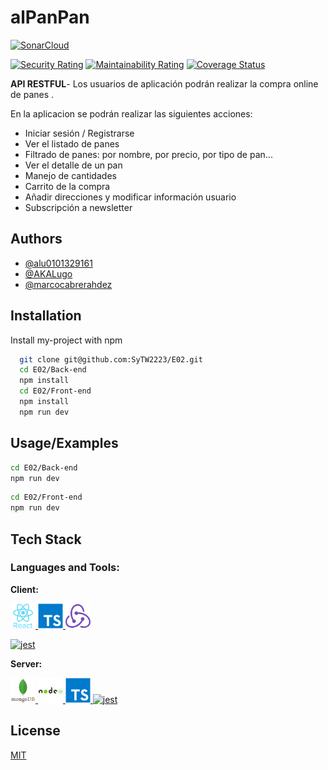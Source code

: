 # alPanPan
[![SonarCloud](https://sonarcloud.io/images/project_badges/sonarcloud-black.svg)](https://sonarcloud.io/summary/new_code?id=SyTW2223_E02)

[![Security Rating](https://sonarcloud.io/api/project_badges/measure?project=SyTW2223_E02&metric=security_rating)](https://sonarcloud.io/summary/new_code?id=SyTW2223_E02)
[![Maintainability Rating](https://sonarcloud.io/api/project_badges/measure?project=SyTW2223_E02&metric=sqale_rating)](https://sonarcloud.io/summary/new_code?id=SyTW2223_E02)
[![Coverage Status](https://coveralls.io/repos/github/SyTW2223/E02/badge.svg?branch=Coveralls)](https://coveralls.io/github/SyTW2223/E02?branch=Coveralls)


__API RESTFUL__- 
Los usuarios de aplicación podrán realizar la compra online de panes .

En la aplicacion se podrán realizar las siguientes acciones:
- Iniciar sesión / Registrarse
- Ver el listado de panes
- Filtrado de panes: por nombre, por precio, por tipo de pan...
- Ver el detalle de un pan
- Manejo de cantidades
- Carrito de la compra
- Añadir direcciones y modificar información usuario
- Subscripción a newsletter


## Authors

- [@alu0101329161](https://www.github.com/alu0101329161)
- [@AKALugo](https://www.github.com/AKALugo)
- [@marcocabrerahdez](https://www.github.com/marcocabrerahdez)

## Installation

Install my-project with npm

```bash
  git clone git@github.com:SyTW2223/E02.git
  cd E02/Back-end
  npm install
  cd E02/Front-end
  npm install
  npm run dev
```

## Usage/Examples

```bash
cd E02/Back-end
npm run dev
```

```bash
cd E02/Front-end
npm run dev
```

## Tech Stack

<h3 align="left">Languages and Tools:</h3>

**Client:**
<p align="left"> 
<a href="https://reactjs.org/" target="__blank" rel="noreferrer"> <img src="https://raw.githubusercontent.com/devicons/devicon/master/icons/react/react-original-wordmark.svg" alt="react" width="40" height="40"/> 
</a> 
<a href="https://www.typescriptlang.org/" target="__blank" rel="noreferrer"> <img src="https://raw.githubusercontent.com/devicons/devicon/master/icons/typescript/typescript-original.svg" alt="typescript" width="40" height="40"/> 
</a> 
<a href="https://redux.js.org" target="__blank" rel="noreferrer"> <img src="https://raw.githubusercontent.com/devicons/devicon/master/icons/redux/redux-original.svg" alt="redux" width="40" height="40"/> </a>
</p>
<a href="https://jestjs.io" target="__blank" rel="noreferrer"> <img src="https://www.vectorlogo.zone/logos/vitessio/vitessio-ar21.svg" alt="jest" width="40" height="40"/> 
</a> 
</p>

**Server:** 
<p align="left"> 
<a href="https://www.mongodb.com/" target="__blank" rel="noreferrer"> <img src="https://raw.githubusercontent.com/devicons/devicon/master/icons/mongodb/mongodb-original-wordmark.svg" alt="mongodb" width="40" height="40"/> 
</a> 
<a href="https://nodejs.org" target="__blank" rel="noreferrer"> <img src="https://raw.githubusercontent.com/devicons/devicon/master/icons/nodejs/nodejs-original-wordmark.svg" alt="nodejs" width="40" height="40"/> 
</a> 
<a href="https://www.typescriptlang.org/" target="__blank" rel="noreferrer"> <img src="https://raw.githubusercontent.com/devicons/devicon/master/icons/typescript/typescript-original.svg" alt="typescript" width="40" height="40"/> 
</a> 
<a href="https://jestjs.io" target="_blank" rel="noreferrer"> <img src="https://www.vectorlogo.zone/logos/jestjsio/jestjsio-icon.svg" alt="jest" width="40" height="40"/> 
</a> 
</p>

## License

[MIT](https://choosealicense.com/licenses/mit/)

